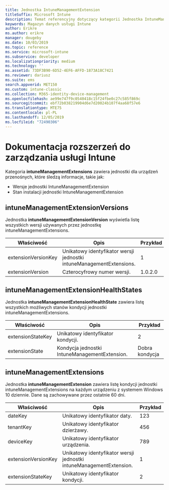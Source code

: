 ```yaml
---
title: Jednostka IntuneManagementExtension
titleSuffix: Microsoft Intune
description: Temat referencyjny dotyczący kategorii Jednostka IntuneManagementExtension kolekcji jednostek w interfejsie API magazynu danych usługi Intune.
keywords: Magazyn danych usługi Intune
author: Erikre
ms.author: erikre
manager: dougeby
ms.date: 10/03/2019
ms.topic: reference
ms.service: microsoft-intune
ms.subservice: developer
ms.localizationpriority: medium
ms.technology: ''
ms.assetid: 73DF3B90-6D52-4EF6-AFFD-1873A18C7421
ms.reviewer: dariusz
ms.suite: ems
search.appverid: MET150
ms.custom: intune-classic
ms.collection: M365-identity-device-management
ms.openlocfilehash: ae99e747f9c0540418c15f24fbe0c27c585f869c
ms.sourcegitcommit: ebf72b038219904d6e7d20024b107f4aa68f57e6
ms.translationtype: MTE75
ms.contentlocale: pl-PL
ms.lasthandoff: 12/05/2019
ms.locfileid: "72490306"
---
```

# <a name="reference-for-intune-management-extensions"></a>Dokumentacja rozszerzeń do zarządzania usługi Intune

Kategoria **intuneManagementExtensions** zawiera jednostki dla urządzeń przenośnych, które śledzą informacje, takie jak:

- Wersje jednostki IntuneManagementExtension
- Stan instalacji jednostki IntuneManagementExtension

## <a name="intunemanagementextensionversions"></a>intuneManagementExtensionVersions

Jednostka **intuneManagementExtensionVersion** wyświetla listę wszystkich wersji używanych przez jednostkę intuneManagementExtensions.

| Właściwość  | Opis | Przykład |
|---------|------------|--------|
| extensionVersionKey |Unikatowy identyfikator wersji jednostki intuneManagementExtensions. | 1 |
| extensionVersion |Czterocyfrowy numer wersji. |1.0.2.0 |

## <a name="intunemanagementextensionhealthstates"></a>intuneManagementExtensionHealthStates

Jednostka **intuneManagementExtensionHealthState** zawiera listę wszystkich możliwych stanów kondycji jednostki intuneManagementExtensions.

| Właściwość  | Opis | Przykład |
|---------|------------|--------|
| extensionStateKey |Unikatowy identyfikator kondycji. | 2 |
| extensionState |Kondycja jednostki IntuneManagementExtension. | Dobra kondycja |

## <a name="intunemanagementextensions"></a>intuneManagementExtensions

Jednostka **intuneManagementExtension** zawiera listę kondycji jednostki intuneManagementExtensions na każdym urządzeniu z systemem Windows 10 dziennie.
Dane są zachowywane przez ostatnie 60 dni. 


|      Właściwość       |                         Opis                         | Przykład |
|---------------------|-------------------------------------------------------------|---------|
|       dateKey       |               Unikatowy identyfikator daty.                |   123   |
|      tenantKey      |              Unikatowy identyfikator dzierżawy.               |   456   |
|      deviceKey      |              Unikatowy identyfikator urządzenia.               |   789   |
| extensionVersionKey | Unikatowy identyfikator wersji jednostki intuneManagementExtension. |    1    |
|  extensionStateKey  |             Unikatowy identyfikator kondycji.              |    2    |

